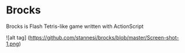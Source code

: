 # Brocks

Brocks is Flash Tetris-like game written with ActionScript

![alt tag] (https://github.com/stannesi/brocks/blob/master/Screen-shot-1.png)
